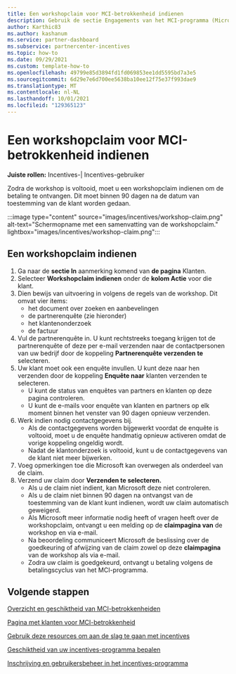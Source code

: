 ```yaml
---
title: Een workshopclaim voor MCI-betrokkenheid indienen
description: Gebruik de sectie Engagements van het MCI-programma (Microsoft Commerce Incentive) om workshopclaims in te dienen.
author: Karthic83
ms.author: kashanum
ms.service: partner-dashboard
ms.subservice: partnercenter-incentives
ms.topic: how-to
ms.date: 09/29/2021
ms.custom: template-how-to
ms.openlocfilehash: 49799e85d3894fd1fd069853ee1dd5595bd7a3e5
ms.sourcegitcommit: 6d29e7e6d700ee5638ba10ee12f75e37f993dae9
ms.translationtype: MT
ms.contentlocale: nl-NL
ms.lasthandoff: 10/01/2021
ms.locfileid: "129365123"
---
```

# <a name="submit-an-mci-engagements-workshop-claim"></a>Een workshopclaim voor MCI-betrokkenheid indienen 

**Juiste rollen:** Incentives-| Incentives-gebruiker

Zodra de workshop is voltooid, moet u een workshopclaim indienen om de betaling te ontvangen. Dit moet binnen 90 dagen na de datum van toestemming van de klant worden gedaan.

:::image type="content" source="images/incentives/workshop-claim.png" alt-text="Schermopname met een samenvatting van de workshopclaim." lightbox="images/incentives/workshop-claim.png":::

## <a name="how-to-submit-a-workshop-claim"></a>Een workshopclaim indienen 

1. Ga naar de **sectie In** aanmerking komend van **de pagina** Klanten.
2. Selecteer **Workshopclaim indienen** onder de **kolom Actie** voor die klant.
3. Dien bewijs van uitvoering in volgens de regels van de workshop. Dit omvat vier items:
   - het document over zoeken en aanbevelingen
   - de partnerenquête (zie hieronder)
   - het klantenonderzoek
   - de factuur
4. Vul de partnerenquête in. U kunt rechtstreeks toegang krijgen tot de partnerenquête of deze per e-mail verzenden naar de contactpersonen van uw bedrijf door de koppeling **Partnerenquête verzenden te** selecteren.
5.  Uw klant moet ook een enquête invullen. U kunt deze naar hen verzenden door de koppeling **Enquête naar** klanten verzenden te selecteren.
    - U kunt de status van enquêtes van partners en klanten op deze pagina controleren.
    - U kunt de e-mails voor enquête van klanten en partners op elk moment binnen het venster van 90 dagen opnieuw verzenden.
6. Werk indien nodig contactgegevens bij.
   - Als de contactgegevens worden bijgewerkt voordat de enquête is voltooid, moet u de enquête handmatig opnieuw activeren omdat de vorige koppeling ongeldig wordt.
   - Nadat de klantonderzoek is voltooid, kunt u de contactgegevens van de klant niet meer bijwerken.
7. Voeg opmerkingen toe die Microsoft kan overwegen als onderdeel van de claim.
8. Verzend uw claim door **Verzenden te selecteren.**
   - Als u de claim niet indient, kan Microsoft deze niet controleren.
   - Als u de claim niet binnen 90 dagen na ontvangst van de toestemming van de klant kunt indienen, wordt uw claim automatisch geweigerd.
   - Als Microsoft meer informatie nodig heeft of vragen heeft over de workshopclaim, ontvangt u een melding op de **claimpagina van** de workshop en via e-mail.
   - Na beoordeling communiceert Microsoft de beslissing over de goedkeuring of afwijzing van de claim zowel op deze **claimpagina** van de workshop als via e-mail.
   - Zodra uw claim is goedgekeurd, ontvangt u betaling volgens de betalingscyclus van het MCI-programma.
  
 ## <a name="next-steps"></a>Volgende stappen
[Overzicht en geschiktheid van MCI-betrokkenheiden](/partner-center/mci-engagements)

[Pagina met klanten voor MCI-betrokkenheid](/partner-center/mci-engagements-customers)

[Gebruik deze resources om aan de slag te gaan met incentives](/partner-center/incentives-get-started-intro)

[Geschiktheid van uw incentives-programma bepalen](/partner-center/incentives-determined-your-program-eligibility)

[Inschrijving en gebruikersbeheer in het incentives-programma](/partner-center/incentives-enroll)